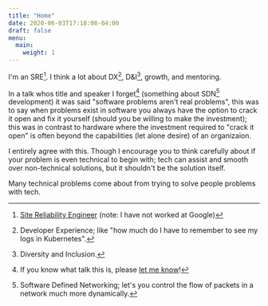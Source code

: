 ```yaml
---
title: "Home"
date: 2020-06-03T17:18:08-04:00
draft: false
menu:
  main:
    weight: 1
---
```


I'm an SRE[^sre]. I think a lot about DX[^dx], D&I[^di], growth, and mentoring.

In a talk whos title and speaker I forget[^help] (something about SDN[^sdn] development) it was said "software problems aren't real problems", this was to say when problems exist in software you always have the option to crack it open and fix it yourself (should you be willing to make the investment); this was in contrast to hardware where the investment required to "crack it open" is often beyond the capabilities (let alone desire) of an organizaion.

I entirely agree with this. Though I encourage you to think carefully about if your problem is even technical to begin with; tech can assist and smooth over non-technical solutions, but it shouldn't be the solution itself.

Many technical problems come about from trying to solve people problems with tech.

[^sre]: [Site Reliability Engineer](https://landing.google.com/sre/) (note: I have not worked at Google)
[^dx]: Developer Experience; like "how much do I have to remember to see my logs in Kubernetes".
[^di]: Diversity and Inclusion.
[^help]: If you know what talk this is, please [let me know](mailto:travis@thisguy.codes)!
[^sdn]: Software Defined Networking; let's you control the flow of packets in a network much more dynamically.